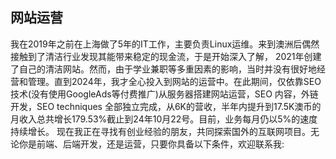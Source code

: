 ## 网站运营

我在2019年之前在上海做了5年的IT工作，主要负责Linux运维。来到澳洲后偶然接触到了清洁行业发现其能带来稳定的现金流，于是开始深入了解，
2021年创建了自己的清洁网站。然而，由于学业兼职等多重因素的影响，当时并没有很好地经营和管理。直到2024年，我才全心投入到网站的运营中。在此期间，仅依靠SEO技术(没有使用GoogleAds等付费推广)从服务器搭建网站运营，SEO 内容，外链开发，SEO techniques 全部独立完成，从6K的营收，半年内提升到17.5K澳币的月收入总共增长179.53%截止到24年10月22号。目前，业务每月仍以5%的速度持续增长。
现在我正在寻找有创业经验的朋友，共同探索国外的互联网项目。无论你是前端、后端开发，还是运营，只要你具备以下条件，欢迎联系我: